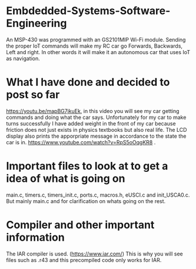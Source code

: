 # Embdedded-Systems-Software-Engineering
An MSP-430 was programmed with an GS2101MIP Wi-Fi module. Sending the proper IoT commands will make my RC car go Forwards, Backwards, Left and right. In other words it will make it an autonomous car that uses IoT as navigation.
# What I have done and decided to post so far
https://youtu.be/mapBG7jkuEk, in this video you will see my car getting commands and doing what the car says. Unfortunately for my car to make turns successfully I have added weight in the front of my car because friction does not just exists in physics textbooks but also real life.
The LCD display also prints the apporpriate message in accordance to the state the car is in.
https://www.youtube.com/watch?v=RpS5oOqgKR8 .
# Important files to look at to get a idea of what is going on
main.c, timers.c, timers_init.c, ports.c, macros.h, eUSCI.c and init_USCA0.c. But mainly main.c and for clarification on whats going on the rest.
# Compiler and other important information
The IAR compiler is used. (https://www.iar.com/) This is why you will see files such as .r43 and this precompiled code only works for IAR.




